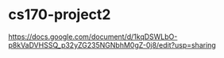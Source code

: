 # cs170-project2
https://docs.google.com/document/d/1kqDSWLbO-p8kVaDVHSSQ_p32yZG235NGNbhM0gZ-0j8/edit?usp=sharing
